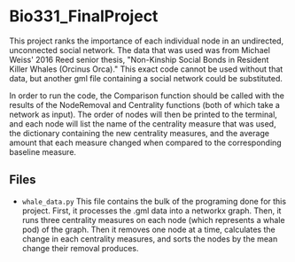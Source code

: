 # Bio331_FinalProject
This project ranks the importance of each individual node in an undirected, unconnected social network. The data that was used was from Michael Weiss' 2016 Reed senior thesis, "Non-Kinship Social Bonds in Resident Killer Whales (Orcinus Orca)." This exact code cannot be used without that data, but another gml file containing a social network could be substituted.

In order to run the code, the Comparison function should be called with the results of the NodeRemoval and Centrality functions (both of which take a network as input). The order of nodes will then be printed to the terminal, and each node will list the name of the centrality measure that was used, the dictionary containing the new centrality measures, and the average amount that each measure changed when compared to the corresponding baseline measure.

## Files
- `whale_data.py` This file contains the bulk of the programing done for this project. First, it processes the .gml data into a networkx graph. Then, it runs three centrality measures on each node (which represents a whale pod) of the graph. Then it removes one node at a time, calculates the change in each centrality measures, and sorts the nodes by the mean change their removal produces. 
